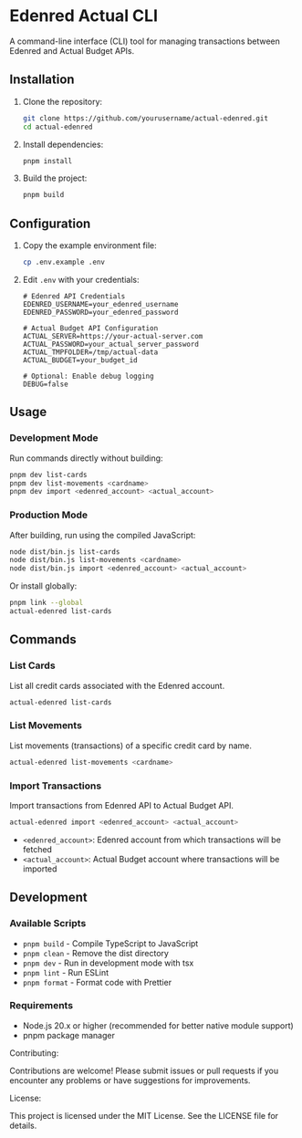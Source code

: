 # Edenred Actual CLI

A command-line interface (CLI) tool for managing transactions between Edenred and Actual Budget APIs.

## Installation

1. Clone the repository:

   ```bash
   git clone https://github.com/yourusername/actual-edenred.git
   cd actual-edenred
   ```

2. Install dependencies:

   ```bash
   pnpm install
   ```

3. Build the project:

   ```bash
   pnpm build
   ```

## Configuration

1. Copy the example environment file:

   ```bash
   cp .env.example .env
   ```

2. Edit `.env` with your credentials:

   ```env
   # Edenred API Credentials
   EDENRED_USERNAME=your_edenred_username
   EDENRED_PASSWORD=your_edenred_password

   # Actual Budget API Configuration
   ACTUAL_SERVER=https://your-actual-server.com
   ACTUAL_PASSWORD=your_actual_server_password
   ACTUAL_TMPFOLDER=/tmp/actual-data
   ACTUAL_BUDGET=your_budget_id

   # Optional: Enable debug logging
   DEBUG=false
   ```

## Usage

### Development Mode

Run commands directly without building:

```bash
pnpm dev list-cards
pnpm dev list-movements <cardname>
pnpm dev import <edenred_account> <actual_account>
```

### Production Mode

After building, run using the compiled JavaScript:

```bash
node dist/bin.js list-cards
node dist/bin.js list-movements <cardname>
node dist/bin.js import <edenred_account> <actual_account>
```

Or install globally:

```bash
pnpm link --global
actual-edenred list-cards
```

## Commands

### List Cards

List all credit cards associated with the Edenred account.

```bash
actual-edenred list-cards
```

### List Movements

List movements (transactions) of a specific credit card by name.

```bash
actual-edenred list-movements <cardname>
```

### Import Transactions

Import transactions from Edenred API to Actual Budget API.

```bash
actual-edenred import <edenred_account> <actual_account>
```

- `<edenred_account>`: Edenred account from which transactions will be fetched
- `<actual_account>`: Actual Budget account where transactions will be imported

## Development

### Available Scripts

- `pnpm build` - Compile TypeScript to JavaScript
- `pnpm clean` - Remove the dist directory
- `pnpm dev` - Run in development mode with tsx
- `pnpm lint` - Run ESLint
- `pnpm format` - Format code with Prettier

### Requirements

- Node.js 20.x or higher (recommended for better native module support)
- pnpm package manager

Contributing:

Contributions are welcome! Please submit issues or pull requests if you encounter any problems or have suggestions for improvements.

License:

This project is licensed under the MIT License. See the LICENSE file for details.
